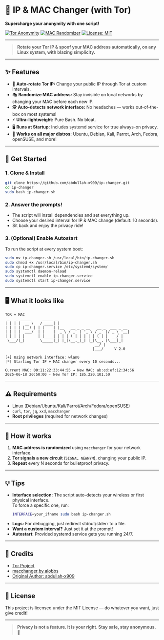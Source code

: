 # 🚀 IP & MAC Changer (with Tor)  
**Supercharge your anonymity with one script!**

[![Tor Anonymity](https://img.shields.io/badge/Tor-Enabled-purple?logo=tor-project)](https://www.torproject.org/)
[![MAC Randomizer](https://img.shields.io/badge/MAC-Randomizer-blue)](https://github.com/alobbs/macchanger)
[![License: MIT](https://img.shields.io/badge/License-MIT-green.svg)](LICENSE)

---

> **Rotate your Tor IP & spoof your MAC address automatically, on any Linux system, with blazing simplicity.**

---

## ✨ Features

- 🔄 **Auto-rotate Tor IP:** Change your public IP through Tor at custom intervals.
- 🎭 **Randomize MAC address:** Stay invisible on local networks by changing your MAC before each new IP.
- 🕵️ **Auto-detects network interface:** No headaches — works out-of-the-box on most systems!
- ⚡ **Ultra-lightweight:** Pure Bash. No bloat.
- 🖥️ **Runs at Startup:** Includes systemd service for true always-on privacy.
- 🐧 **Works on all major distros:** Ubuntu, Debian, Kali, Parrot, Arch, Fedora, openSUSE, and more!

---

## 🚀 Get Started

### 1. Clone & Install

```bash
git clone https://github.com/abdullah-x909/ip-changer.git
cd ip-changer
sudo bash ip-changer.sh
```

### 2. Answer the prompts!

- The script will install dependencies and set everything up.
- Choose your desired interval for IP & MAC change (default: 10 seconds).
- Sit back and enjoy the privacy ride!

### 3. (Optional) Enable Autostart

To run the script at every system boot:

```bash
sudo mv ip-changer.sh /usr/local/bin/ip-changer.sh
sudo chmod +x /usr/local/bin/ip-changer.sh
sudo cp ip-changer.service /etc/systemd/system/
sudo systemctl daemon-reload
sudo systemctl enable ip-changer.service
sudo systemctl start ip-changer.service
```

---

## 🖥️ What it looks like

```text
TOR + MAC
 _   _ _____     _____ _                                   
| | | |  __ \   / ____| |                                  
| | | | |__) | | |    | |__   __ _ _ __   __ _  ___ _ __  
| | | |  ___/  | |    |  _ \ / _` | '_ \ / _` |/ _ \ '__| 
| |_| | |      | |____| | | | (_| | | | | (_| |  __/ |    
 \___/|_|       \_____|_| |_|\__,_|_| |_|\__, |\___|_|    
                                         __/ |            
                                        |___/     V 2.0   

[+] Using network interface: wlan0
[*] Starting Tor IP + MAC changer every 10 seconds...

Current MAC: 00:11:22:33:44:55 → New MAC: ab:cd:ef:12:34:56
2025-06-18 20:50:00 - New Tor IP: 185.220.101.50
```

---

## ⚠️ Requirements

- Linux (Debian/Ubuntu/Kali/Parrot/Arch/Fedora/openSUSE)
- `curl`, `tor`, `jq`, `xxd`, `macchanger`
- **Root privileges** (required for network changes)

---

## 🧠 How it works

1. **MAC address is randomized** using `macchanger` for your network interface.
2. **Tor signals a new circuit** (`SIGNAL NEWNYM`), changing your public IP.
3. **Repeat** every N seconds for bulletproof privacy.

---

## 💡 Tips

- **Interface selection:** The script auto-detects your wireless or first physical interface.  
  To force a specific one, run:  
  ```bash
  INTERFACE=your_ifname sudo bash ip-changer.sh
  ```
- **Logs:** For debugging, just redirect stdout/stderr to a file.
- **Want a custom interval?** Just set it at the prompt!
- **Autostart:** Provided systemd service gets you running 24/7.

---

## 🙏 Credits

- [Tor Project](https://www.torproject.org/)
- [macchanger by alobbs](https://github.com/alobbs/macchanger)
- [Original Author: abdullah-x909](https://github.com/abdullah-x909)

---

## 📜 License

This project is licensed under the MIT License — do whatever you want, just give credit!

---

> **Privacy is not a feature. It is your right. Stay safe, stay anonymous. 🚀**